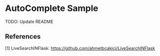 # AutoComplete Sample

TODO: Update README

## References

[1] LiveSearchINFlask: <https://github.com/ahmetbcakici/LiveSearchINFlask>
